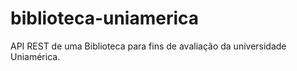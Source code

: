 # biblioteca-uniamerica
API REST de uma Biblioteca para fins de avaliação da universidade Uniamérica.
